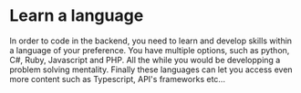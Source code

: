 # Learn a language

In order to code in the backend, you need to learn and develop skills within a language of your preference. You have multiple options, such as python, C#, Ruby, Javascript and PHP. All the while you would be developping a problem solving mentality. Finally these languages can let you access even more content such as Typescript, API's frameworks etc...
